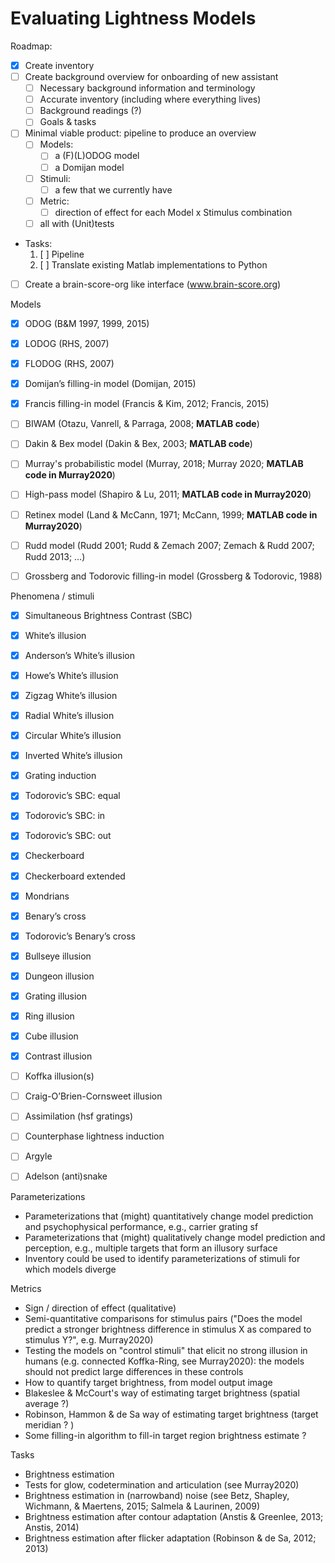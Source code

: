# Evaluating Lightness Models

Roadmap:
- [x] Create inventory
- [ ] Create background overview for onboarding of new assistant
  - [ ] Necessary background information and terminology
  - [ ] Accurate inventory (including where everything lives)
  - [ ] Background readings (?)
  - [ ] Goals & tasks
- [ ] Minimal viable product: pipeline to produce an overview
  - [ ] Models:
    - [ ] a (F)(L)ODOG model
    - [ ] a Domijan model
  - [ ] Stimuli:
    - [ ] a few that we currently have
  - [ ] Metric:
    - [ ] direction of effect for each Model x Stimulus combination
  - [ ] all with (Unit)tests
- Tasks:
  1. [ ] Pipeline
  1. [ ] Translate existing Matlab implementations to Python
- [ ] Create a brain-score-org like interface (www.brain-score.org)


Models
- [X] ODOG (B&M 1997, 1999, 2015)
- [X] LODOG (RHS, 2007)
- [X] FLODOG (RHS, 2007)
- [X] Domijan’s filling-in model (Domijan, 2015)
- [x] Francis filling-in model (Francis & Kim, 2012; Francis, 2015)
- [ ] BIWAM (Otazu, Vanrell, & Parraga, 2008; **MATLAB code**)
- [ ] Dakin & Bex model (Dakin & Bex, 2003; **MATLAB code**)
- [ ] Murray's probabilistic model (Murray, 2018; Murray 2020; **MATLAB code in Murray2020**)
- [ ] High-pass model (Shapiro & Lu, 2011; **MATLAB code in Murray2020**)
- [ ] Retinex model (Land & McCann, 1971; McCann, 1999; **MATLAB code in Murray2020**)
- [ ] Rudd model (Rudd 2001; Rudd & Zemach 2007; Zemach & Rudd 2007; Rudd 2013; ...)
- [ ] Grossberg and Todorovic filling-in model (Grossberg & Todorovic, 1988)


Phenomena / stimuli
- [X] Simultaneous Brightness Contrast (SBC)
- [X] White’s illusion
- [X] Anderson’s White’s illusion
- [X] Howe’s White’s illusion
- [X] Zigzag White’s illusion
- [X] Radial White’s illusion
- [X] Circular White’s illusion
- [X] Inverted White’s illusion
- [X] Grating induction
- [X] Todorovic’s SBC: equal
- [X] Todorovic’s SBC: in
- [X] Todorovic’s SBC: out
- [X] Checkerboard
- [X] Checkerboard extended
- [X] Mondrians
- [X] Benary’s cross
- [X] Todorovic’s Benary’s cross
- [X] Bullseye illusion
- [X] Dungeon illusion
- [X] Grating illusion
- [X] Ring illusion
- [X] Cube illusion
- [X] Contrast illusion
- [ ] Koffka illusion(s)
- [ ] Craig-O’Brien-Cornsweet illusion
- [ ] Assimilation (hsf gratings)
- [ ] Counterphase lightness induction
- [ ] Argyle
- [ ] Adelson (anti)snake


Parameterizations
- Parameterizations that (might) quantitatively change model prediction and psychophysical performance, e.g., carrier grating sf
- Parameterizations that (might) qualitatively change model prediction and perception, e.g., multiple targets that form an illusory surface
- Inventory could be used to identify parameterizations of stimuli for which models diverge

Metrics
- Sign / direction of effect (qualitative)
- Semi-quantitative comparisons for stimulus pairs ("Does the model predict a stronger brightness difference in stimulus X as compared to stimulus Y?", e.g. Murray2020)
- Testing the models on "control stimuli" that elicit no strong illusion in humans (e.g. connected Koffka-Ring, see Murray2020): the models should not predict large differences in these controls
- How to quantify target brightness, from model output image
- Blakeslee & McCourt's way of estimating target brightness (spatial average ?)
- Robinson, Hammon & de Sa way of estimating target brightness (target meridian ? )
- Some filling-in algorithm to fill-in target region brightness estimate ?

Tasks
- Brightness estimation
- Tests for glow, codetermination and articulation (see Murray2020)
- Brightness estimation in (narrowband) noise (see Betz, Shapley, Wichmann, & Maertens, 2015; Salmela & Laurinen, 2009)
- Brightness estimation after contour adaptation (Anstis & Greenlee, 2013; Anstis, 2014)
- Brightness estimation after flicker adaptation (Robinson & de Sa, 2012; 2013)
